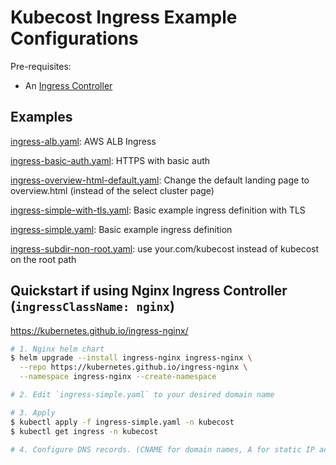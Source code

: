 # Kubecost Ingress Example Configurations

Pre-requisites:

- An [Ingress Controller](https://kubernetes.io/docs/concepts/services-networking/ingress-controllers/)

## Examples

[ingress-alb.yaml](ingress-alb.yaml): AWS ALB Ingress

[ingress-basic-auth.yaml](ingress-basic-auth.yaml): HTTPS with basic auth

[ingress-overview-html-default.yaml](ingress-overview-html-default.yaml): Change the default landing page to overview.html (instead of the select cluster page)

[ingress-simple-with-tls.yaml](ingress-simple-with-tls.yaml): Basic example ingress definition with TLS

[ingress-simple.yaml](ingress-simple.yaml): Basic example ingress definition

[ingress-subdir-non-root.yaml](ingress-subdir-non-root.yaml): use your.com/kubecost instead of kubecost on the root path

## Quickstart if using Nginx Ingress Controller (`ingressClassName: nginx`)

https://kubernetes.github.io/ingress-nginx/

```sh
# 1. Nginx helm chart
$ helm upgrade --install ingress-nginx ingress-nginx \
  --repo https://kubernetes.github.io/ingress-nginx \
  --namespace ingress-nginx --create-namespace

# 2. Edit `ingress-simple.yaml` to your desired domain name

# 3. Apply
$ kubectl apply -f ingress-simple.yaml -n kubecost
$ kubectl get ingress -n kubecost

# 4. Configure DNS records. (CNAME for domain names, A for static IP addresses)
```

